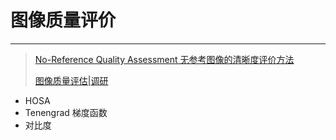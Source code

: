 # 图像质量评价

---

> [No-Reference Quality Assessment 无参考图像的清晰度评价方法](https://blog.csdn.net/Real_Myth/article/details/50827940)
>
> [图像质量评估|调研](https://www.jianshu.com/p/8c966417a9aa)



+ HOSA
+ Tenengrad 梯度函数
+ 对比度

